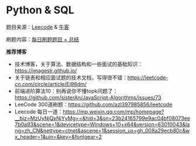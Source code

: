 # Python &  SQL



题目来源：[Leecode](https://leetcode-cn.com/) & [牛客](https://www.nowcoder.com/)  

刷题内容：[每日刷题题目 + 总结](https://shimo.im/sheets/9gXkgRidBMAS9tvU/55KPh)

**推荐博客**
  * 技术博客，关于算法、数据结构和一些面试的基础知识：https://imageslr.github.io/
  * 关于链表和相应面试题的技术文档，写得很不错：https://leetcode-cn.com/circle/article/Ej98dm/
  * 前端进阶算法10：别再说你不懂topk问题了：https://github.com/sisterAn/JavaScript-Algorithms/issues/73
  * LeeCode 300道刷题：https://github.com/azl397985856/leetcode
  * Leecode 每日一道：https://mp.weixin.qq.com/mp/homepage?__biz=MzUyNjQxNjYyMg==&hid=3&sn=23b24165799e9ac04bf08073ee7b0a93&scene=1&devicetype=Windows+10+x64&version=63010043&lang=zh_CN&nettype=ctnet&ascene=1&session_us=gh_008a29ecb80c&wx_header=1&uin=&key=&fontgear=2
